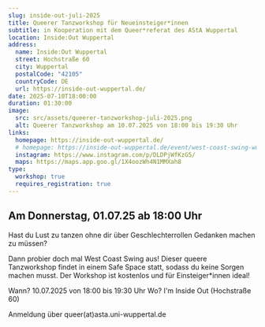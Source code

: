 ```yaml
---
slug: inside-out-juli-2025
title: Queerer Tanzworkshop für Neueinsteiger*innen
subtitle: in Kooperation mit dem Queer*referat des AStA Wuppertal
location: Inside:Out Wuppertal
address:
  name: Inside:Out Wuppertal
  street: Hochstraße 60
  city: Wuppertal
  postalCode: "42105"
  countryCode: DE
  url: https://inside-out-wuppertal.de/
date: 2025-07-10T18:00:00
duration: 01:30:00
image:
  src: src/assets/queerer-tanzworkshop-juli-2025.png
  alt: Queerer Tanzworkshop am 10.07.2025 von 18:00 bis 19:30 Uhr
links:
  homepage: https://inside-out-wuppertal.de/
  # homepage: https://inside-out-wuppertal.de/event/west-coast-swing-workshop/
  instagram: https://www.instagram.com/p/DLDPjWfKzG5/
  maps: https://maps.app.goo.gl/1X4oozWh4N1MMXah8
type:
  workshop: true
  requires_registration: true
---
```


## Am Donnerstag, 01.07.25 ab 18:00 Uhr

Hast du Lust zu tanzen ohne dir über Geschlechterrollen Gedanken machen zu müssen?

Dann probier doch mal West Coast Swing aus! Dieser queere Tanzworkshop findet in einem Safe Space statt, sodass du keine Sorgen machen musst. Der Workshop ist kostenlos und für Einsteiger\*innen ideal!

Wann? 10.07.2025 von 18:00 bis 19:30 Uhr
Wo? I'm Inside Out (Hochstraße 60)

Anmeldung über queer(at)asta.uni-wuppertal.de
